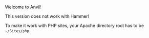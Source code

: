 Welcome to Anvil!

This version does not work with Hammer!

To make it work with PHP sites, your Apache directory root has to be `~/Sites/php`.